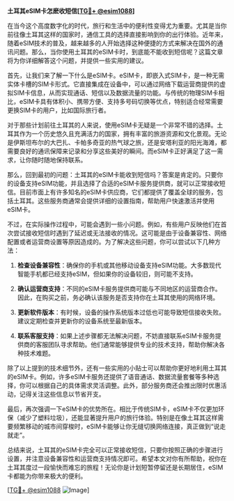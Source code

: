 **土耳其eSIM卡怎麽收短信[[TG💪+ @esim1088](https://t.me/s/esim1088)]**

在当今这个高度数字化的时代，旅行和生活中的便利性变得尤为重要。尤其是当你前往像土耳其这样的国家时，通信工具的选择直接影响到你的出行体验。近年来，随着eSIM技术的普及，越来越多的人开始选择这种便捷的方式来解决在国外的通讯问题。那么，当你使用土耳其的eSIM卡时，到底能不能收到短信呢？这篇文章将为你详细解答这个问题，并提供一些实用的建议。

首先，让我们来了解一下什么是eSIM卡。eSIM卡，即嵌入式SIM卡，是一种无需实体卡槽的SIM卡形式。它直接集成在设备中，可以通过网络下载运营商提供的虚拟SIM卡信息，从而实现通话、短信以及数据流量的功能。与传统的物理SIM卡相比，eSIM卡具有体积小、携带方便、支持多号码切换等优点，特别适合经常需要更换SIM卡的用户，比如国际旅行者。

对于那些计划前往土耳其的人来说，使用eSIM卡无疑是一个非常不错的选择。土耳其作为一个历史悠久且充满活力的国家，拥有丰富的旅游资源和文化景观。无论是伊斯坦布尔的大巴扎、卡帕多奇亚的热气球之旅，还是安塔利亚的阳光海滩，都需要良好的通讯保障来记录和分享这些美好的瞬间。而eSIM卡正好满足了这一需求，让你随时随地保持联系。

那么，回到最初的问题：土耳其的eSIM卡能收到短信吗？答案是肯定的。只要你的设备支持eSIM功能，并且选择了合适的eSIM卡服务提供商，就可以正常接收短信。目前市面上有许多知名的eSIM卡供应商，它们都提供了覆盖全球的服务，包括土耳其。这些服务商通常会提供详细的设置指南，帮助用户快速激活并使用eSIM卡。

不过，在实际操作过程中，可能会遇到一些小问题。例如，有些用户反映他们在首次尝试接收短信时遇到了延迟或无法接收的情况。这可能是由于设备兼容性、网络配置或者运营商设置等原因造成的。为了解决这些问题，你可以尝试以下几种方法：

1. **检查设备兼容性**：确保你的手机或其他移动设备支持eSIM功能。大多数现代智能手机都已经支持eSIM，但如果你的设备较旧，则可能不支持。
   
2. **确认运营商支持**：不同的eSIM卡服务提供商可能与不同地区的运营商合作。因此，在购买之前，务必确认该服务是否支持你在土耳其使用的网络环境。

3. **更新软件版本**：有时候，设备的操作系统版本过低也可能导致短信接收失败。建议定期检查并更新你的设备系统至最新版本。

4. **联系客服支持**：如果上述步骤都无法解决问题，不妨直接联系eSIM卡服务提供商的客服团队寻求帮助。他们通常能够提供专业的技术支持，帮助你解决各种技术难题。

除了以上提到的技术细节外，还有一些实用的小贴士可以帮助你更好地利用土耳其的eSIM卡。例如，许多eSIM卡服务还提供了语音通话、数据流量套餐等多种选择，你可以根据自己的具体需求灵活调整。此外，部分服务商还会推出限时优惠活动，记得关注这些信息以节省开支。

最后，再次强调一下eSIM卡的优势所在。相比于传统SIM卡，eSIM卡不仅更加环保（减少了塑料垃圾），还能显著提升用户的旅行体验。特别是在像土耳其这样需要频繁移动的城市间穿梭时，eSIM卡能够让你无缝切换网络连接，真正做到“说走就走”。

总结来说，土耳其的eSIM卡完全可以正常接收短信，只要你按照正确的步骤进行设置，并注意设备兼容性和运营商支持情况即可。希望本文对你有所帮助，祝你在土耳其度过一段愉快而难忘的旅程！无论你是计划短暂停留还是长期居住，eSIM卡都能为你带来极大的便利。

[[TG💪+ @esim1088](https://t.me/s/esim1088) ![Image](https://i.postimg.cc/4NQfJmqS/Snipaste-2025-05-13-00-14-12.png)]